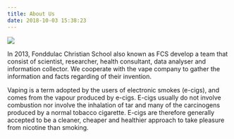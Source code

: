 ```yaml
---
title: About Us
date: 2018-10-03 15:38:23
---
```


![](/images/logo.jpg)

In 2013, Fonddulac Christian School also known as FCS develop a team that consist of scientist, researcher, health consultant, data analyser and information collector. We cooperate with the vape company to gather the information and facts regarding of their invention.

Vaping is a term adopted by the users of electronic smokes (e-cigs), and comes from the vapour produced by e-cigs. E-cigs usually do not involve combustion nor involve the inhalation of tar and many of the carcinogens produced by a normal tobacco cigarette. E-cigs are therefore generally accepted to be a cleaner, cheaper and healthier approach to take pleasure from nicotine than smoking.
